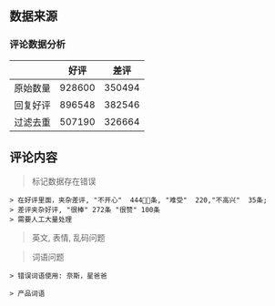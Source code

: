 ## 数据来源

### 评论数据分析

|           | 好评  | 差评 |  
|  -------  | ---   |---  | 
|  原始数量  |  928600 | 350494 |
|  回复好评  |  896548 | 382546 |
|  过滤去重  |  507190 | 326664 |


## 评论内容
> 标记数据存在错误
    
    > 在好评里面，夹杂差评, "不开心"  444条, "难受"  220,"不高兴"  35条;
    > 差评夹杂好评, "很棒" 272条 "很赞" 100条
    > 需要人工大量处理

> 英文, 表情, 乱码问题

> 词语问题
    
    > 错误词语使用: 奈斯，星爸爸

    > 产品词语


